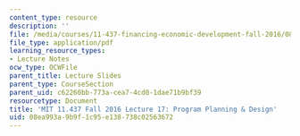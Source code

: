 ```yaml
---
content_type: resource
description: ''
file: /media/courses/11-437-financing-economic-development-fall-2016/08ea993a9b9f1c95e138738c02563672_MIT11_437F16_Lec17.pdf
file_type: application/pdf
learning_resource_types:
- Lecture Notes
ocw_type: OCWFile
parent_title: Lecture Slides
parent_type: CourseSection
parent_uid: c62260bb-773a-cea7-4cd0-1dae71b9bf39
resourcetype: Document
title: 'MIT 11.437 Fall 2016 Lecture 17: Program Planning & Design'
uid: 08ea993a-9b9f-1c95-e138-738c02563672
---
```

